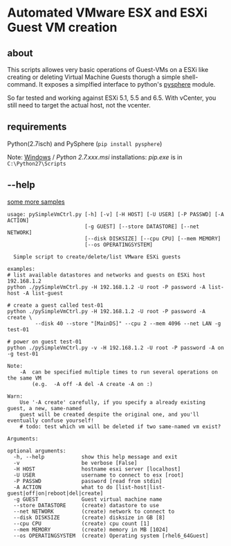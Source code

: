 # Automated VMware ESX and ESXi Guest VM creation 
## about

This scripts allowes very basic operations of Guest-VMs on a ESXi like creating or deleting Virtual Machine Guests thorugh a simple shell-command. It exposes a simplfied interface to python's [pysphere](https://pypi.python.org/pypi/pysphere) module. 

So far tested and working against ESXi 5.1, 5.5 and 6.5. With vCenter, you still need to target the actual host, not the vcenter.

## requirements
Python(2.7isch) and PySphere (```pip install pysphere```) 

Note: [Windows](https://www.python.org/downloads/release) / _Python 2.7.xxx.msi_ installations: _pip.exe_ is in ```C:\Python27\Scripts```

## --help
[some more samples](SAMPLE.md)
```$ python ./pySimpleVmCtrl.py --help
usage: pySimpleVmCtrl.py [-h] [-v] [-H HOST] [-U USER] [-P PASSWD] [-A ACTION]
                         [-g GUEST] [--store DATASTORE] [--net NETWORK]
                         [--disk DISKSIZE] [--cpu CPU] [--mem MEMORY]
                         [--os OPERATINGSYSTEM]

  Simple script to create/delete/list VMware ESXi guests

examples:
# list available datastores and networks and guests on ESXi host 192.168.1.2
python ./pySimpleVmCtrl.py -H 192.168.1.2 -U root -P password -A list-host -A list-guest

# create a guest called test-01
python ./pySimpleVmCtrl.py -H 192.168.1.2 -U root -P password -A create \
         --disk 40 --store "[MainDS]" --cpu 2 --mem 4096 --net LAN -g test-01

# power on guest test-01
python ./pySimpleVmCtrl.py -v -H 192.168.1.2 -U root -P password -A on -g test-01

Note:
    -A  can be specified multiple times to run several operations on the same VM
        (e.g.  -A off -A del -A create -A on :)

Warn:
    Use '-A create' carefully, if you specify a already existing guest, a new, same-named
    guest will be created despite the original one, and you'll eventually confuse yourself!
    # todo: test which vm will be deleted if two same-named vm exist?

Arguments:

optional arguments:
  -h, --help            show this help message and exit
  -v                    be verbose [False]
  -H HOST               hostname esxi server [localhost]
  -U USER               username to connect to esx [root]
  -P PASSWD             password [read from stdin]
  -A ACTION             what to do [list-host|list-guest|off|on|reboot|del|create]
  -g GUEST              Guest virtual machine name
  --store DATASTORE     (create) datastore to use
  --net NETWORK         (create) network to connect to
  --disk DISKSIZE       (create) disksize in GB [8]
  --cpu CPU             (create) cpu count [1]
  --mem MEMORY          (create) memory in MB [1024]
  --os OPERATINGSYSTEM  (create) Operating system [rhel6_64Guest]
```
